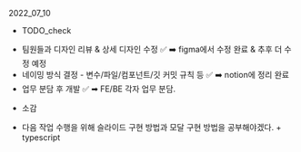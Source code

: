 2022_07_10

* TODO_check
- 팀원들과 디자인 리뷰 & 상세 디자인 수정 ✅ ➡️ figma에서 수정 완료 & 추후 더 수정 예정
- 네이밍 방식 결정 - 변수/파일/컴포넌트/깃 커밋 규칙 등 ✅ ➡️ notion에 정리 완료
- 업무 분담 후 개발 ✅ ➡ FE/BE 각자 업무 분담. 

* 소감
- 다음 작업 수행을 위해 슬라이드 구현 방법과 모달 구현 방법을 공부해야겠다. + typescript
